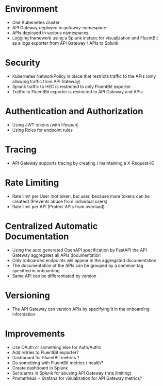 # Environment
- One Kubernetes cluster
- API Gateway deployed in *gateway-namespace*
- APIs deployed in various namespaces
- Logging framework using a Splunk instace for visualization and FluentBit as a logs exporter from API Gateway / APIs to Splunk

# Security
- Kubernetes NetworkPolicy in place that restricts traffic to the APIs (only allowing traffic from API Gateway)
- Splunk traffic to HEC is restricted to only FluentBit exporter
- Traffic to FluentBit exporter is restricted to API Gateway and APIs

# Authentication and Authorization
- Using JWT tokens (with lifespan) 
- Using Roles for endpoint rules

# Tracing
- API Gateway supports tracing by creating / maintaining a X-Request-ID

# Rate Limiting
- Rate limit per User (not token, but user, because more tokens can be created) (Prevents abuse from individual users)
- Rate limit per API (Protect APIs from overload)

# Centralized Automatic Documentation
- Using the auto generated OpenAPI specification by FastAPI the API Gateway aggregates all APIs documentation
- Only onboarded endpoints will appear in the aggregated documentation
- The documentation of the APIs can be grouped by a common tag specified in onboarding
- Same API can be differentiated by version

# Versioning
- The API Gateway can version APIs by specifying it in the onboarding information 

# Improvements
- Use OAuth or something else for Auth/Authz
- Add retries to FluentBit exporter?
- Dashboard for FluentBit metrics ?
- Do something with FluentBit metrics / health?
- Create dashboard in Splunk
- Set alarms in Splunk for abusing API Gateway (rate limiting)
- Prometheus + Grafana for visualization for API Gateway metrics?